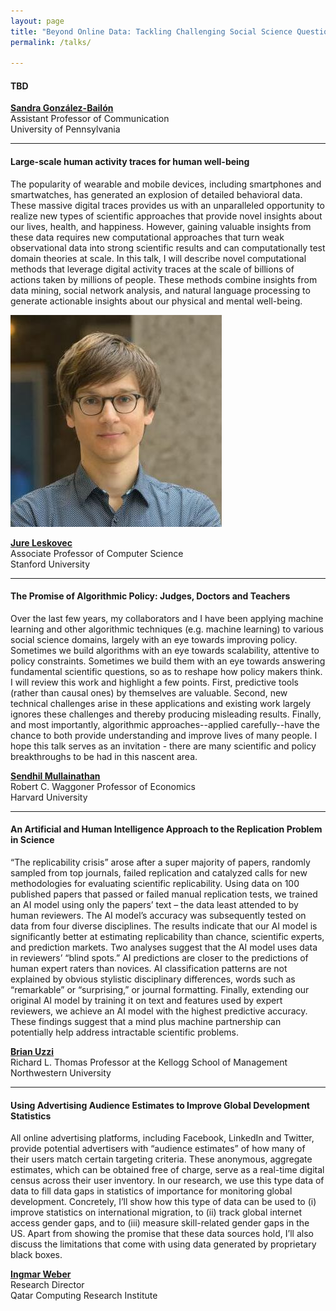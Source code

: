 ```yaml
---
layout: page
title: "Beyond Online Data: Tackling Challenging Social Science Questions (Program)"
permalink: /talks/

---
```


<link rel="stylesheet" type="text/css" media="all" href="/custom.css" />

#### TBD
**[Sandra González-Bailón](https://www.asc.upenn.edu/node/648)**   
Assistant Professor of Communication    
University of Pennsylvania

---

####  Large-scale human activity traces for human well-being

The popularity of wearable and mobile devices, including smartphones and smartwatches, has generated an explosion of detailed behavioral data. These massive digital traces provides us with an unparalleled opportunity to realize new types of scientific approaches that provide novel insights about our lives, health, and happiness. However, gaining valuable insights from these data requires new computational approaches that turn weak observational data into strong scientific results and can computationally test domain theories at scale. In this talk, I will describe novel computational methods that leverage digital activity traces at the scale of billions of actions taken by millions of people. These methods combine insights from data mining, social network analysis, and natural language processing to generate actionable insights about our physical and mental well-being. 

<div class="circular--landscape">
  <img src="/images/jure.jpg" />
</div>

**[Jure Leskovec](https://cs.stanford.edu/~jure/)**    
Associate Professor of Computer Science     
Stanford University


---

#### The Promise of Algorithmic Policy: Judges, Doctors and Teachers

Over the last few years, my collaborators and I have been applying machine learning and other algorithmic techniques (e.g. machine learning) to various social science domains, largely with an eye towards improving policy.  Sometimes we build algorithms with an eye towards scalability, attentive to policy constraints. Sometimes we build them with an eye towards answering fundamental scientific questions, so as to reshape how policy makers think.  I will review this work and highlight a few points. First, predictive tools (rather than causal ones) by themselves are valuable. Second, new technical challenges arise in these applications and existing work largely ignores these challenges and thereby producing misleading results. Finally, and most importantly, algorithmic approaches--applied carefully--have the chance to both provide understanding and improve lives of many people.  I hope this talk serves as an invitation - there are many scientific and policy breakthroughs to be had in this nascent area. 


**[Sendhil Mullainathan](https://scholar.harvard.edu/sendhil/home)**  
Robert C. Waggoner Professor of Economics  
Harvard University

---

#### An Artificial and Human Intelligence Approach to the Replication Problem in Science

“The replicability crisis” arose after a super majority of papers, randomly sampled from top journals, failed replication and catalyzed calls for new methodologies for evaluating scientific replicability.  Using data on 100 published papers that passed or failed manual replication tests, we trained an AI model using only the papers’ text – the data least attended to by human reviewers.  The AI model’s accuracy was subsequently tested on data from four diverse disciplines.  The results indicate that our AI model is significantly better at estimating replicability than chance, scientific experts, and prediction markets.  Two analyses suggest that the AI model uses data in reviewers’ “blind spots.”  AI predictions are closer to the predictions of human expert raters than novices.  AI classification patterns are not explained by obvious stylistic disciplinary differences, words such as “remarkable” or “surprising,” or journal formatting.  Finally, extending our original AI model by training it on text and features used by expert reviewers, we achieve an AI model with the highest predictive accuracy.  These findings suggest that a mind plus machine partnership can potentially help address intractable scientific problems.

**[Brian Uzzi](http://www.kellogg.northwestern.edu/faculty/uzzi/htm/)**     
Richard L. Thomas Professor at the Kellogg School of Management  
Northwestern University

---

#### Using Advertising Audience Estimates to Improve Global Development Statistics

All online advertising platforms, including Facebook, LinkedIn and Twitter, provide potential advertisers with “audience estimates” of how many of their users match certain targeting criteria. These anonymous, aggregate estimates, which can be obtained free of charge, serve as a real-time digital census across their user inventory. In our research, we use this type data of data to fill data gaps in statistics of importance for monitoring global development. Concretely, I’ll show how this type of data can be used to (i) improve statistics on international migration, to (ii) track global internet access gender gaps, and to (iii) measure skill-related gender gaps in the US. Apart from showing the promise that these data sources hold, I’ll also discuss the limitations that come with using data generated by proprietary black boxes.

**[Ingmar Weber](http://www.qcri.qa/our-people/bio?pid=67&name=IngmarWeber)**  
Research Director    
Qatar Computing Research Institute


